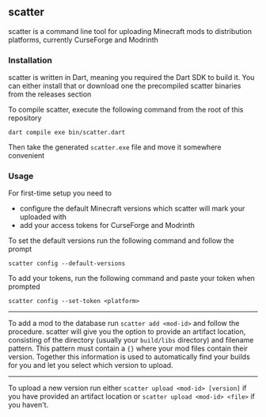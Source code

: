 ## scatter 

scatter is a command line tool for uploading Minecraft mods to distribution platforms, currently CurseForge and Modrinth

### Installation

scatter is written in Dart, meaning you required the Dart SDK to build it. You can either install that or 
download one the precompiled scatter binaries from the releases section

To compile scatter, execute the following command from the root of this repository

```shell
dart compile exe bin/scatter.dart
```

Then take the generated `scatter.exe` file and move it somewhere convenient

### Usage

For first-time setup you need to 
- configure the default Minecraft versions which scatter will mark your uploaded with
- add your access tokens for CurseForge and Modrinth

To set the default versions run the following command and follow the prompt
```shell
scatter config --default-versions
```

To add your tokens, run the following command and paste your token when prompted
```shell
scatter config --set-token <platform>
```

***

To add a mod to the database run `scatter add <mod-id>` and follow the procedure. scatter will give you the option to provide an artifact location, 
consisting of the directory (usually your `build/libs` directory) and filename pattern. This pattern must contain a `{}` where your mod files contain their version.
Together this information is used to automatically find your builds for you and let you select which version to upload.  

***

To upload a new version run either `scatter upload <mod-id> [version]` if you have provided an artifact location or
`scatter upload <mod-id> <file>` if you haven't.
